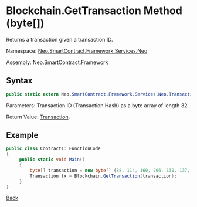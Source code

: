 # Blockchain.GetTransaction Method (byte[])

Returns a transaction given a transaction ID.

Namespace: [Neo.SmartContract.Framework.Services.Neo](../../neo.md)

Assembly: Neo.SmartContract.Framework

## Syntax

```c#
public static extern Neo.SmartContract.Framework.Services.Neo.Transaction GetTransaction(byte[] hash)
```

Parameters: Transaction ID (Transaction Hash) as a byte array of length 32.

Return Value: [Transaction](../Transaction.md).

## Example

```c#
public class Contract1: FunctionCode
{
     public static void Main()
     {
         byte[] transaction = new byte[] {88, 114, 160, 206, 130, 137, 41, 94, 119, 120, 242, 71, 232, 244, 3, 20, 165, 69, 182, 106, 185, 119, 239, 183, 65, 174, 220, 157, 251, 28, 215};
         Transaction tx = Blockchain.GetTransaction(transaction);
     }
}
```



[Back](../Blockchain.md)
